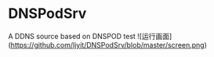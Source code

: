 # DNSPodSrv
A DDNS source based on DNSPOD
test
![运行画面]
(https://github.com/ljyit/DNSPodSrv/blob/master/screen.png)
